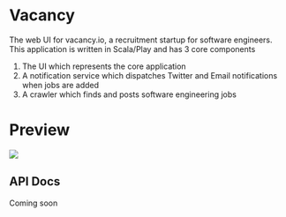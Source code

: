 # Vacancy

The web UI for vacancy.io, a recruitment startup for software engineers. This application is written in Scala/Play and
has 3 core components

1. The UI which represents the core application 
2. A notification service which dispatches Twitter and Email notifications when jobs are added
3. A crawler which finds and posts software engineering jobs 

# Preview

![](https://raw.githubusercontent.com/owainlewis/vacancy-ui/master/public/images/preview.png?x=1)

## API Docs

Coming soon
